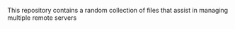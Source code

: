This repository contains a random collection of files that assist in managing multiple remote servers

